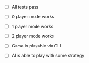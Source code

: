   - [ ] All tests pass
  - [ ] 0 player mode works
  - [ ] 1 player mode works
  - [ ] 2 player mode works
  - [ ] Game is playable via CLI
  - [ ] AI is able to play with some strategy

